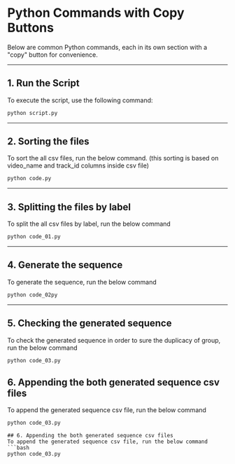 # Python Commands with Copy Buttons

Below are common Python commands, each in its own section with a "copy" button for convenience.

---

## 1. Run the Script
To execute the script, use the following command:

```bash
python script.py
```
---
## 2. Sorting the files
To sort the all csv files, run the below command. (this sorting is based on video_name and track_id columns inside csv file)
```bash
python code.py
```
---
## 3. Splitting the files by label
To split the all csv files by label, run the below command
```bash
python code_01.py
```
---
## 4. Generate the sequence
To generate the sequence, run the below command
```bash
python code_02py
```
---
## 5. Checking the generated sequence
To check the generated sequence in order to sure the duplicacy of group, run the below command
```bash
python code_03.py

```
## 6. Appending the both generated sequence csv files
To append the generated sequence csv file, run the below command
```bash
python code_03.py
```

```
## 6. Appending the both generated sequence csv files
To append the generated sequence csv file, run the below command
```bash
python code_03.py
```
